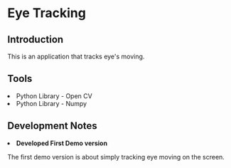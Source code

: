 # Eye Tracking

## Introduction
<p>This is an application that tracks eye's moving.</p>

## Tools
<li>Python Library - Open CV</li>
<li>Python Library - Numpy</li>

## Development Notes

<li style="font-weight: bold">Developed First Demo version</li>
<p>The first demo version is about simply tracking eye moving on the screen.</p>
